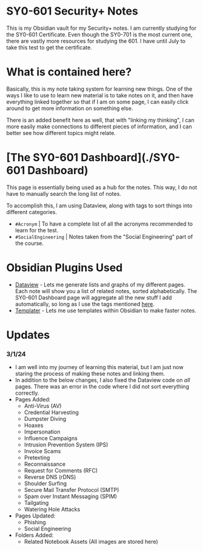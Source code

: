 # SY0-601 Security+ Notes
This is my Obsidian vault for my Security+ notes. 
I am currently studying for the SY0-601 Certificate. Even though the SY0-701 is the most current one, there are vastly more resources for studying the 601. I have until July to take this test to get the certificate.

# What is contained here?
Basically, this is my note taking system for learning new things. One of the ways I like to use to learn new material is to take notes on it, and then have everything linked together so that if I am on some page, I can easily click around to get more information on something else.

There is an added benefit here as well, that with "linking my thinking", I can more easily make connections to different pieces of information, and I can better see how different topics might relate.

# [The SY0-601 Dashboard](./SY0-601 Dashboard)
This page is essentially being used as a hub for the notes. This way, I do not have to manually search the long list of notes.

To accomplish this, I am using Dataview, along with tags to sort things into different categories.
- `#Acronym` | To have a complete list of all the acronyms recommended to learn for the test.
- `#SocialEngineering` | Notes taken from the "Social Engineering" part of the course.

# Obsidian Plugins Used
- [Dataview](https://blacksmithgu.github.io/obsidian-dataview/) - Lets me generate lists and graphs of my different pages. Each note will show you a list of related notes, sorted alphabetically. The SY0-601 Dashboard page will aggregate all the new stuff I add automatically, so long as I use the tags mentioned [here](#The-SY0-601-Dashboard).
- [Templater](https://github.com/SilentVoid13/Templater) - Lets me use templates within Obsidian to make faster notes.

# Updates
### 3/1/24
- I am well into my journey of learning this material, but I am just now staring the process of making these notes and linking them.
- In addition to the below changes, I also fixed the Dataview code on _all_ pages. There was an error in the code where I did not sort everything correctly.
- Pages Added:
	- Anti-Virus (AV)
	- Credential Harvesting
	- Dumpster Diving
	- Hoaxes
	- Impersonation
	- Influence Campaigns
	- Intrusion Prevention System (IPS)
	- Invoice Scams
	- Pretexting
	- Reconnaissance
	- Request for Comments (RFC)
	- Reverse DNS (rDNS)
	- Shoulder Surfing
	- Secure Mail Transfer Protocol (SMTP)
	- Spam over Instant Messaging (SPIM)
	- Tailgating
	- Watering Hole Attacks
- Pages Updated:
	- Phishing
	- Social Engineering
- Folders Added:
	- Related Notebook Assets (All images are stored here)